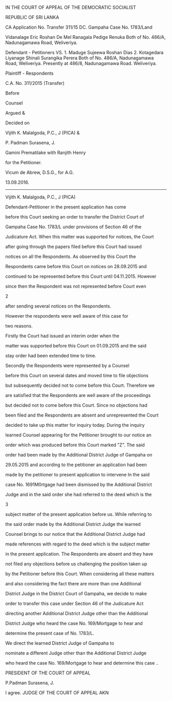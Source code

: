 IN THE COURT OF APPEAL OF THE DEMOCRATIC SOCIALIST

REPUBLIC OF SRI LANKA

CA Application No. Transfer 311/15 DC. Gampaha Case No. 1783/Land

Vidanalage Eric Roshan De Mel Ranagala Pedige Renuka Both of No. 486/A, Nadunagamawa Road, Weliveriya.

Defendant - Petitioners VS. 1. Maduge Sujeewa Roshan Dias 2. Kotagedara Liyanage Shinali Surangika Perera Both of No. 486/A, Nadunagamawa Road, Weliveriya. Presently at 486/8, Nadunagamawa Road. Weliveriya.

Plaintiff - Respondents

C.A. No. 311/2015 (Transfer)

Before

Counsel

Argued &

Decided on

Vijith K. Malalgoda, P.C., J (PICA) &

P. Padman Surasena, J.

Gamini Prematilake with Ranjith Henry

for the Petitioner.

Vicum de Abrew, D.S.G., for A.G.

13.09.2016.

********

Vijith K. Malalgoda, P.C., J (PICA)

Defendant-Petitioner in the present application has come

before this Court seeking an order to transfer the District Court of

Gampaha Case No. 1783/L under provisions of Section 46 of the

Judicature Act. When this matter was supported for notices, the Court

after going through the papers filed before this Court had issued

notices on all the Respondents. As observed by this Court the

Respondents came before this Court on notices on 28.09.2015 and

continued to be represented before this Court until 04.11.2015. However

since then the Respondent was not represented before Court even

2

after sending several notices on the Respondents.

However the respondents were well aware of this case for

two reasons.

Firstly the Court had issued an interim order when the

matter was supported before this Court on 01.09.2015 and the said

stay order had been extended time to time.

Secondly the Respondents were represented by a Counsel

before this Court on several dates and moved time to file objections

but subsequently decided not to come before this Court. Therefore we

are satisfied that the Respondents are well aware of the proceedings

but decided not to come before this Court. Since no objections had

been filed and the Respondents are absent and unrepresented the Court

decided to take up this matter for inquiry today. During the inquiry

learned Counsel appearing for the Petitioner brought to our notice an

order which was produced before this Court marked "Z". The said

order had been made by the Additional District Judge of Gampaha on

29.05.2015 and according to the petitioner an application had been

made by the petitioner to present application to intervene In the said

case No. 1691M0rtgage had been dismissed by the Additional District

Judge and in the said order she had referred to the deed which is the

3

subject matter of the present application before us. While referring to

the said order made by the Additional District Judge the learned

Counsel brings to our notice that the Additional District Judge had

made references with regard to the deed which is the subject matter

in the present application. The Respondents are absent and they have

not filed any objections before us challenging the position taken up

by the Petitioner before this Court. When considering all these matters

and also considering the fact there are more than one Additional

District Judge in the District Court of Gampaha, we decide to make

order to transfer this case under Section 46 of the Judicature Act

directing another Additional District Judge other than the Additional

District Judge who heard the case No. 169/Mortgage to hear and

determine the present case of No. 1783/L.

We direct the learned District Judge of Gampaha to

nominate a different Judge other than the Additional District Judge

who heard the case No. 169/Mortgage to hear and determine this case ..

PRESIDENT OF THE COURT OF APPEAL

P.Padman Surasena, J.

I agree. JUDGE OF THE COURT OF APPEAL AKN
